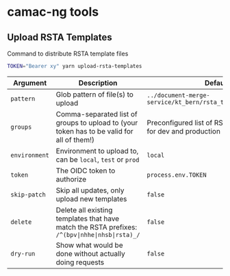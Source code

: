 # camac-ng tools

## Upload RSTA Templates

Command to distribute RSTA template files

```bash
TOKEN="Bearer xy" yarn upload-rsta-templates
```

| Argument      | Description                                                                                    | Default                                                        |
| ------------- | ---------------------------------------------------------------------------------------------- | -------------------------------------------------------------- |
| `pattern`     | Glob pattern of file(s) to upload                                                              | `../document-merge-service/kt_bern/rsta_templates/**/*.docx`   |
| `groups`      | Comma-separated list of groups to upload to (your token has to be valid for all of them!)      | Preconfigured list of RSTA admin groups for dev and production |
| `environment` | Environment to upload to, can be `local`, `test` or `prod`                                     | `local`                                                        |
| `token`       | The OIDC token to authorize                                                                    | `process.env.TOKEN`                                            |
| `skip-patch`  | Skip all updates, only upload new templates                                                    | `false`                                                        |
| `delete`      | Delete all existing templates that have match the RSTA prefixes: `/^(bpv\|nhhe\|nhsb\|rsta)_/` | `false`                                                        |
| `dry-run`     | Show what would be done without actually doing requests                                        | `false`                                                        |
